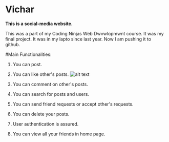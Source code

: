 # Vichar

**This is a social-media website.**

This was a part of my Coding Ninjas Web Dwvwlopmwnt course.
It was my final project.
It was in my lapto since last year.
Now I am pushing it to github.

#Main Functionalities:
1. You can post.
2. You can like other's posts.
![alt text](https://user-images.githubusercontent.com/76950378/126046221-85a2d355-ab86-4f4e-b473-53910b538478.PNG)

3. You can comment on other's posts.
4. You can search for posts and users.
5. You can send friend requests or accept other's requests.
6. You can delete your posts.
7. User authentication is assured.
8. You can view all your friends in home page.


 
